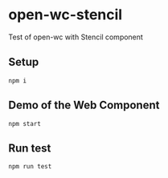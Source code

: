 # open-wc-stencil

Test of open-wc with Stencil component

## Setup

```
npm i
```

## Demo of the Web Component

```
npm start
```

## Run test

```
npm run test
```
